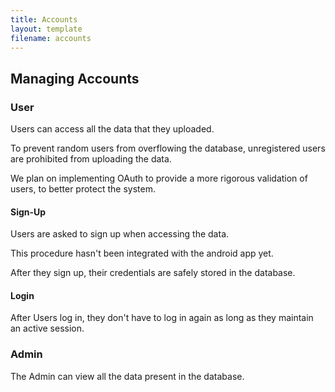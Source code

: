 ```yaml
---
title: Accounts
layout: template
filename: accounts
---
```


## Managing Accounts

### User

Users can access all the data that they uploaded.

To prevent random users from overflowing the database, unregistered users are prohibited from uploading the data.

We plan on implementing OAuth to provide a more rigorous validation of users, to better protect the system.

#### Sign-Up

Users are asked to sign up when accessing the data.

This procedure hasn't been integrated with the android app yet.

After they sign up, their credentials are safely stored in the database.

#### Login

After Users log in, they don't have to log in again as long as they maintain an active session.

### Admin

The Admin can view all the data present in the database.
